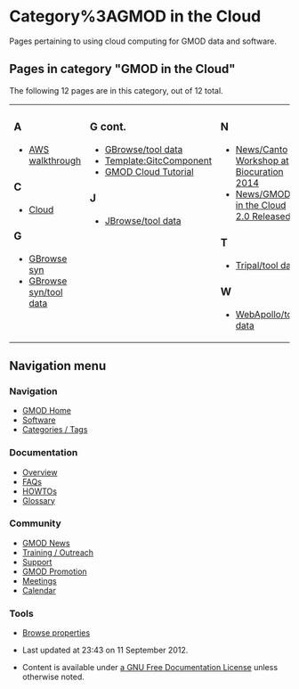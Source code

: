 



<span id="top"></span>




# <span dir="auto">Category%3AGMOD in the Cloud</span>









Pages pertaining to using cloud computing for GMOD data and software.


## Pages in category "GMOD in the Cloud"

The following 12 pages are in this category, out of 12 total.



<table style="width: 100%;">
<colgroup>
<col style="width: 33%" />
<col style="width: 33%" />
<col style="width: 33%" />
</colgroup>
<tbody>
<tr class="odd" style="vertical-align: top;">
<td style="width: 33.3%"><h3 id="a">A</h3>
<ul>
<li><a href="AWS_walkthrough" title="AWS walkthrough">AWS
walkthrough</a></li>
</ul>
<h3 id="c">C</h3>
<ul>
<li><a href="Cloud.1" title="Cloud">Cloud</a></li>
</ul>
<h3 id="g">G</h3>
<ul>
<li><a href="GBrowse_syn.1" title="GBrowse syn">GBrowse syn</a></li>
<li><a href="GBrowse_syn/tool_data"
title="GBrowse syn/tool data">GBrowse syn/tool data</a></li>
</ul></td>
<td style="width: 33.3%"><h3 id="g-cont.">G cont.</h3>
<ul>
<li><a href="GBrowse/tool_data" title="GBrowse/tool data">GBrowse/tool
data</a></li>
<li><a href="Template:GitcComponent"
title="Template:GitcComponent">Template:GitcComponent</a></li>
<li><a href="GMOD_Cloud_Tutorial" title="GMOD Cloud Tutorial">GMOD Cloud
Tutorial</a></li>
</ul>
<h3 id="j">J</h3>
<ul>
<li><a href="JBrowse/tool_data" title="JBrowse/tool data">JBrowse/tool
data</a></li>
</ul></td>
<td style="width: 33.3%"><h3 id="n">N</h3>
<ul>
<li><a href="News/Canto_Workshop_at_Biocuration_2014"
title="News/Canto Workshop at Biocuration 2014">News/Canto Workshop at
Biocuration 2014</a></li>
<li><a href="News/GMOD_in_the_Cloud_2.0_Released"
title="News/GMOD in the Cloud 2.0 Released">News/GMOD in the Cloud 2.0
Released</a></li>
</ul>
<h3 id="t">T</h3>
<ul>
<li><a href="Tripal/tool_data" title="Tripal/tool data">Tripal/tool
data</a></li>
</ul>
<h3 id="w">W</h3>
<ul>
<li><a href="WebApollo/tool_data"
title="WebApollo/tool data">WebApollo/tool data</a></li>
</ul></td>
</tr>
</tbody>
</table>








## Navigation menu









### Navigation



- <span id="n-GMOD-Home">[GMOD Home](Main_Page)</span>
- <span id="n-Software">[Software](GMOD_Components)</span>
- <span id="n-Categories-.2F-Tags">[Categories /
  Tags](Categories)</span>




### Documentation



- <span id="n-Overview">[Overview](Overview)</span>
- <span id="n-FAQs">[FAQs](Category%3AFAQ)</span>
- <span id="n-HOWTOs">[HOWTOs](Category%3AHOWTO)</span>
- <span id="n-Glossary">[Glossary](Glossary)</span>




### Community



- <span id="n-GMOD-News">[GMOD News](GMOD_News)</span>
- <span id="n-Training-.2F-Outreach">[Training /
  Outreach](Training_and_Outreach)</span>
- <span id="n-Support">[Support](Support)</span>
- <span id="n-GMOD-Promotion">[GMOD Promotion](GMOD_Promotion)</span>
- <span id="n-Meetings">[Meetings](Meetings)</span>
- <span id="n-Calendar">[Calendar](Calendar)</span>




### Tools

- <span id="t-smwbrowselink"><a href="Special%253ABrowse/Category%3AGMOD_in_the_Cloud"
  rel="smw-browse">Browse properties</a></span>



- <span id="footer-info-lastmod">Last updated at 23:43 on 11 September
  2012.</span>
<!-- - <span id="footer-info-viewcount">10,922 page views.</span> -->
- <span id="footer-info-copyright">Content is available under
  <a href="http://www.gnu.org/licenses/fdl-1.3.html" class="external"
  rel="nofollow">a GNU Free Documentation License</a> unless otherwise
  noted.</span>

<!-- -->



<!-- -->




